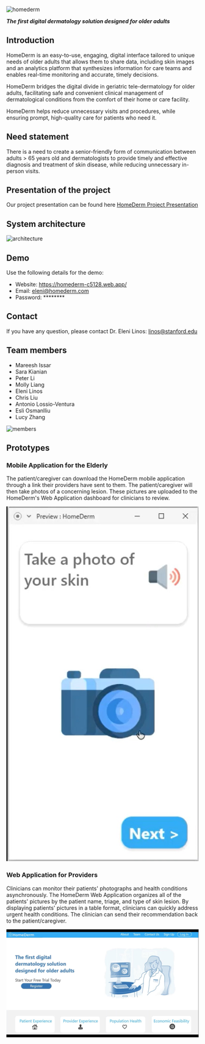 ![homederm](/Images/logo.png)

_**The first digital dermatology solution designed for older adults**_

## Introduction

HomeDerm is an easy-to-use, engaging, digital interface tailored to unique needs of older adults that allows them to share data, including skin images and an analytics platform that synthesizes information for care teams and enables real-time monitoring and accurate, timely decisions. 

HomeDerm bridges the digital divide in geriatric tele-dermatology for older adults, facilitating safe and convenient clinical management of dermatological conditions from the comfort of their home or care facility.	

HomeDerm helps reduce unnecessary visits and procedures, while ensuring prompt, high-quality care for patients who need it.

## Need statement

There is a need to create a senior-friendly form of communication between adults > 65 years old and dermatologists to provide timely and effective diagnosis and treatment of skin disease, while reducing unnecessary in-person visits.

## Presentation of the project

Our project presentation can be found here [HomeDerm Project Presentation](/public/StanfordChallenge.pdf)

## System architecture 

![architecture](/Images/architecture.jpg)

## Demo
Use the following details for the demo:
* Website: https://homederm-c5128.web.app/
* Email: eleni@homederm.com
* Password: ********

## Contact

If you have any question, please contact Dr. Eleni Linos: linos@stanford.edu

## Team members

* Mareesh Issar
* Sara Kianian
* Peter Li
* Molly Liang
* Eleni Linos
* Chris Liu
* Antonio Lossio-Ventura
* Esli Osmanlliu
* Lucy Zhang

![members](/Images/homedermteam.jpeg)

## Prototypes

### Mobile Application for the Elderly

The patient/caregiver can download the HomeDerm mobile application through a link their providers have sent to them. The patient/caregiver will then take photos of a concerning lesion. These pictures are uploaded to the HomeDerm's Web Application dashboard for clinicians to review.

<img src='/Images/mobile.jpg' title='Mobile Application Preview' width='' alt='Mobile Application Preview' />

### Web Application for Providers

Clinicians can monitor their patients' photographs and health conditions asynchronously. The HomeDerm Web Application organizes all of the patients' pictures by the patient name, triage, and type of skin lesion. By displaying patients' pictures in a table format, clinicians can quickly address urgent health conditions. The clinician can send their recommendation back to the patient/caregiver.

<img src='/Images/web.jpg' title='Web Application Preview' width='' alt='Web Application Preview' />

